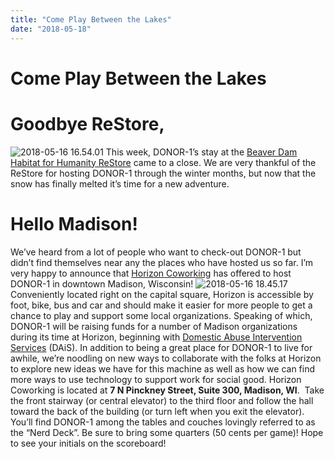 ```yaml
---
title: "Come Play Between the Lakes"
date: "2018-05-18"
---
```


<div class="content">
<h1 id="come-play-between-the-lakes">Come Play Between the Lakes</h1>
<h1 id="goodbye-restore">Goodbye ReStore,</h1>
<p><img alt="2018-05-16 16.54.01" src="/wp/2018/05/2018-05-16-16-54-01.jpg"/> This week, DONOR-1’s stay at the <a href="http://www.hfhrestore.org/" target="_blank">Beaver Dam Habitat for Humanity ReStore</a> came to a close. We are very thankful of the ReStore for hosting DONOR-1 through the winter months, but now that the snow has finally melted it’s time for a new adventure.</p>
<h1 id="hello-madison">Hello Madison!</h1>
<p>We’ve heard from a lot of people who want to check-out DONOR-1 but didn’t find themselves near any the places who have hosted us so far. I’m very happy to announce that <a href="http://horizoncw.com/" target="_blank">Horizon Coworking</a> has offered to host DONOR-1 in downtown Madison, Wisconsin! <img alt="2018-05-16 18.45.17" src="/wp/2018/05/2018-05-16-18-45-17.jpg"/> Conveniently located right on the capital square, Horizon is accessible by foot, bike, bus and car and should make it easier for more people to get a chance to play and support some local organizations. Speaking of which, DONOR-1 will be raising funds for a number of Madison organizations during its time at Horizon, beginning with <a href="https://abuseintervention.org/" target="_blank">Domestic Abuse Intervention Services</a> (DAiS). In addition to being a great place for DONOR-1 to live for awhile, we’re noodling on new ways to collaborate with the folks at Horizon to explore new ideas we have for this machine as well as how we can find more ways to use technology to support work for social good. Horizon Coworking is located at <strong>7 N Pinckney Street, Suite 300, Madison, WI</strong>.  Take the front stairway (or central elevator) to the third floor and follow the hall toward the back of the building (or turn left when you exit the elevator).  You’ll find DONOR-1 among the tables and couches lovingly referred to as the “Nerd Deck”. Be sure to bring some quarters (50 cents per game)! Hope to see your initials on the scoreboard!</p>
</div>
